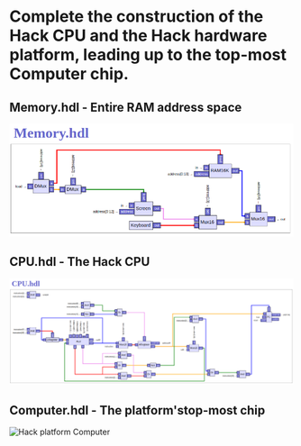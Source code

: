 # Complete the construction of the Hack CPU and the Hack hardware platform, leading up to the top-most Computer chip.

## Memory.hdl - Entire RAM address space
![Hack platform Memory unit](../chips-diagrams/Memory.png "Hack platform Memory unit")

## CPU.hdl - The Hack CPU
![Hack platform CPU](../chips-diagrams/CPU.png "Hack Platform CPU")

## Computer.hdl - The platform'stop-most chip
![Hack platform Computer](../chips-diargrams/Computer.png "Hack Platform Computer")
